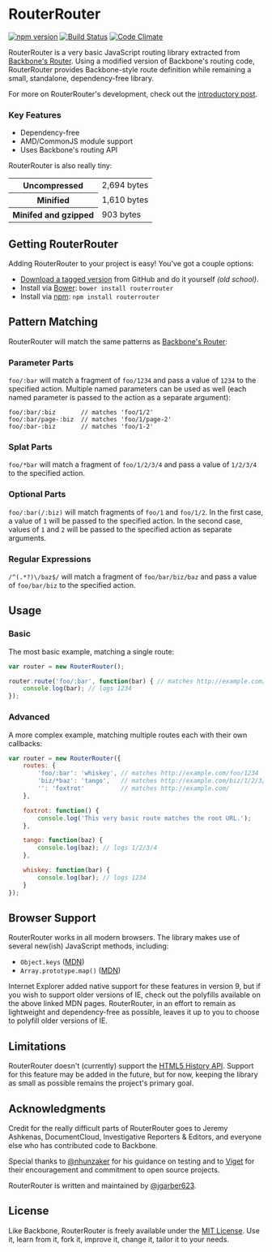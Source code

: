# RouterRouter

[![npm version](https://badge.fury.io/js/routerrouter.svg)](https://badge.fury.io/js/routerrouter)
[![Build Status](https://travis-ci.org/jgarber623/RouterRouter.svg?branch=master)](https://travis-ci.org/jgarber623/RouterRouter)
[![Code Climate](https://codeclimate.com/github/jgarber623/RouterRouter/badges/gpa.svg)](https://codeclimate.com/github/jgarber623/RouterRouter)

RouterRouter is a very basic JavaScript routing library extracted from [Backbone's Router](http://backbonejs.org/docs/backbone.html#section-169). Using a modified version of Backbone's routing code, RouterRouter provides Backbone-style route definition while remaining a small, standalone, dependency-free library.

For more on RouterRouter's development, check out the [introductory post](http://sixtwothree.org/posts/finally-introducing-routerrouter-a-javascript-routing-library).

### Key Features

- Dependency-free
- AMD/CommonJS module support
- Uses Backbone's routing API

RouterRouter is also really tiny:

<table>
	<tbody>
		<tr>
			<th>Uncompressed</th>
			<td>2,694 bytes</td>
		</tr>
		<tr>
			<th>Minified</th>
			<td>1,610 bytes</td>
		</tr>
		<tr>
			<th>Minifed and gzipped</th>
			<td>903 bytes</td>
		</tr>
	</tbody>
</table>


## Getting RouterRouter

Adding RouterRouter to your project is easy! You've got a couple options:

- [Download a tagged version](https://github.com/jgarber623/RouterRouter/tags) from GitHub and do it yourself _(old school)_.
- Install via [Bower](http://bower.io/): `bower install routerrouter`
- Install via [npm](https://www.npmjs.com/): `npm install routerrouter`


## Pattern Matching

RouterRouter will match the same patterns as [Backbone's Router](http://backbonejs.org/#Router):

### Parameter Parts

`foo/:bar` will match a fragment of `foo/1234` and pass a value of `1234` to the specified action. Multiple named parameters can be used as well (each named parameter is passed to the action as a separate argument):

```
foo/:bar/:biz       // matches 'foo/1/2'
foo/:bar/page-:biz  // matches 'foo/1/page-2'
foo/:bar-:biz       // matches 'foo/1-2'
```

### Splat Parts

`foo/*bar` will match a fragment of `foo/1/2/3/4` and pass a value of `1/2/3/4` to the specified action.

### Optional Parts

`foo/:bar(/:biz)` will match fragments of `foo/1` and `foo/1/2`. In the first case, a value of `1` will be passed to the specified action. In the second case, values of `1` and `2` will be passed to the specified action as separate arguments.

### Regular Expressions

`/^(.*?)\/baz$/` will match a fragment of `foo/bar/biz/baz` and pass a value of `foo/bar/biz` to the specified action.


## Usage

### Basic

The most basic example, matching a single route:

```js
var router = new RouterRouter();

router.route('foo/:bar', function(bar) { // matches http://example.com/foo/1234
	console.log(bar); // logs 1234
});
```

### Advanced

A more complex example, matching multiple routes each with their own callbacks:

```js
var router = new RouterRouter({
	routes: {
		'foo/:bar': 'whiskey', // matches http://example.com/foo/1234
		'biz/*baz': 'tango',   // matches http://example.com/biz/1/2/3/4
		'': 'foxtrot'          // matches http://example.com/
	},

	foxtrot: function() {
		console.log('This very basic route matches the root URL.');
	},

	tango: function(baz) {
		console.log(baz); // logs 1/2/3/4
	},

	whiskey: function(bar) {
		console.log(bar); // logs 1234
	}
});
```


## Browser Support

RouterRouter works in all modern browsers. The library makes use of several new(ish) JavaScript methods, including:

- `Object.keys` ([MDN](https://developer.mozilla.org/en-US/docs/Web/JavaScript/Reference/Global_Objects/Object/keys))
- `Array.prototype.map()` ([MDN](https://developer.mozilla.org/en-US/docs/Web/JavaScript/Reference/Global_Objects/Array/map))

Internet Explorer added native support for these features in version 9, but if you wish to support older versions of IE, check out the polyfills available on the above linked MDN pages. RouterRouter, in an effort to remain as lightweight and dependency-free as possible, leaves it up to you to choose to polyfill older versions of IE.


## Limitations

RouterRouter doesn't (currently) support the [HTML5 History API](http://diveintohtml5.info/history.html). Support for this feature may be added in the future, but for now, keeping the library as small as possible remains the project's primary goal.


## Acknowledgments

Credit for the really difficult parts of RouterRouter goes to Jeremy Ashkenas, DocumentCloud, Investigative Reporters & Editors, and everyone else who has contributed code to Backbone.

Special thanks to [@nhunzaker](https://github.com/nhunzaker) for his guidance on testing and to [Viget](http://viget.com/) for their encouragement and commitment to open source projects.

RouterRouter is written and maintained by [@jgarber623](https://github.com/jgarber623).


## License

Like Backbone, RouterRouter is freely available under the [MIT License](http://opensource.org/licenses/MIT). Use it, learn from it, fork it, improve it, change it, tailor it to your needs.